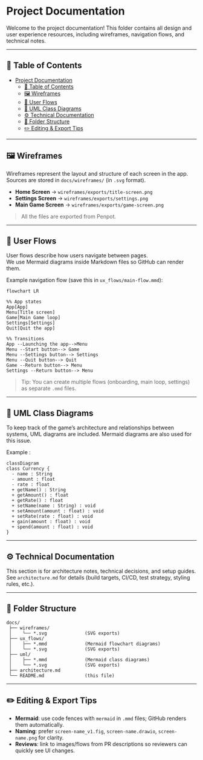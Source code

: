 # Project Documentation

Welcome to the project documentation! This folder contains all design and user experience resources, including wireframes, navigation flows, and technical notes.

---

## 📑 Table of Contents
- [Project Documentation](#project-documentation)
  - [📑 Table of Contents](#-table-of-contents)
  - [🖼 Wireframes](#-wireframes)
  - [🔀 User Flows](#-user-flows)
  - [🧩 UML Class Diagrams](#-uml-class-diagrams)
  - [⚙️ Technical Documentation](#️-technical-documentation)
  - [📂 Folder Structure](#-folder-structure)
  - [✏️ Editing \& Export Tips](#️-editing--export-tips)

---

## 🖼 Wireframes
Wireframes represent the layout and structure of each screen in the app.  
Sources are stored in `docs/wireframes/` (in `.svg` format).

- **Home Screen** → `wireframes/exports/title-screen.png`  
- **Settings Screen** → `wireframes/exports/settings.png`  
- **Main Game Screen** → `wireframes/exports/game-screen.png`

> All the files are exported from Penpot.

---

## 🔀 User Flows
User flows describe how users navigate between pages.  
We use Mermaid diagrams inside Markdown files so GitHub can render them.

Example navigation flow (save this in `ux_flows/main-flow.mmd`):

```mermaid
flowchart LR

%% App states
App[App]
Menu[Title screen]
Game[Main Game loop]
Settings[Settings]
Quit[Quit the app]

%% Transitions
App --Launching the app-->Menu
Menu --Start button--> Game
Menu --Settings button--> Settings
Menu --Quit button--> Quit
Game --Return button--> Menu
Settings --Return button--> Menu
```

> Tip: You can create multiple flows (onboarding, main loop, settings) as separate `.mmd` files.

---

## 🧩 UML Class Diagrams
To keep track of the game’s architecture and relationships between systems, UML diagrams are included. Mermaid diagrams are also used for this issue.

Example : 
```mermaid
classDiagram
class Currency {
  - name : String
  - amount : float
  - rate : float
  + getName() : String
  + getAmount() : float
  + getRate() : float
  + setName(name : String) : void
  + setAmount(amount : float) : void
  + setRate(rate : float) : void
  + gain(amount : float) : void
  + spend(amount : float) : void
}
```

---

## ⚙️ Technical Documentation
This section is for architecture notes, technical decisions, and setup guides.  
See `architecture.md` for details (build targets, CI/CD, test strategy, styling rules, etc.).

---

## 📂 Folder Structure
```
docs/
 ├── wireframes/
 │    └── *.svg              (SVG exports)
 ├── ux_flows/
 │    ├── *.mmd              (Mermaid flowchart diagrams)
 │    └── *.svg              (SVG exports)
 ├── uml/ 
 │    ├── *.mmd              (Mermaid class diagrams)
 │    └── *.svg              (SVG exports)
 ├── architecture.md
 └── README.md               (this file)
```

---

## ✏️ Editing & Export Tips
- **Mermaid**: use code fences with `mermaid` in `.mmd` files; GitHub renders them automatically.  
- **Naming**: prefer `screen-name_v1.fig`, `screen-name.drawio`, `screen-name.png` for clarity.  
- **Reviews**: link to images/flows from PR descriptions so reviewers can quickly see UI changes.
